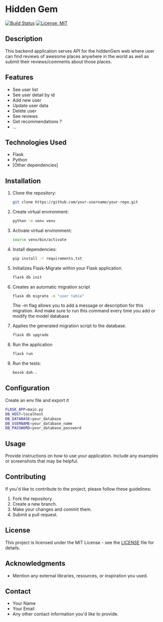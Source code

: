# Hidden Gem

[![Build Status](https://travis-ci.org/your-username/your-repo.svg?branch=master)](https://travis-ci.org/your-username/your-repo)
[![License: MIT](https://img.shields.io/badge/License-MIT-yellow.svg)](https://opensource.org/licenses/MIT)

## Description

This backend application serves API for the hiddenGem web where user can find reviews of awesome places anywhere in the world as well as submit their reviews/comments about those places.

## Features

- See user list
- See user detail by id
- Add new user
- Update user data
- Delete user
- See reviews
- Get recommendations ?
- ...

## Technologies Used

- Flask
- Python
- [Other dependencies]

## Installation

1. Clone the repository:

    ```bash
    git clone https://github.com/your-username/your-repo.git
    ```

2. Create virtual environment:
    ```bash
    python -m venv venv
    ```

3. Activate virtual environment:
    ```bash
    source venv/bin/activate
    ```

4. Install dependencies:
    ```bash
    pip install -r requirements.txt
    ```
5.  Initializes Flask-Migrate within your Flask application.
    ```bash
    flask db init
    ```
6. Creates an automatic migration script
    ```bash
    flask db migrate -m "user table"
    ```
    The -m flag allows you to add a message or description for this migration. And make sure to run this command every time you add or modify the model database

7. Applies the generated migration script to the database.
    ```bash
    flask db upgrade
    ```

6. Run the application
    ```bash
    flask run
    ```

6. Run the tests:
    ```bash
    besok dah..
    ```

## Configuration

Create an env file and export it
```bash
FLASK_APP=main.py
DB_HOST=localhost
DB_DATABASE=your_database
DB_USERNAME=your_database_name
DB_PASSWORD=your_database_password
```

## Usage

Provide instructions on how to use your application. Include any examples or screenshots that may be helpful.

## Contributing

If you'd like to contribute to the project, please follow these guidelines:

1. Fork the repository.
2. Create a new branch.
3. Make your changes and commit them.
4. Submit a pull request.

## License

This project is licensed under the MIT License - see the [LICENSE](LICENSE) file for details.

## Acknowledgments

- Mention any external libraries, resources, or inspiration you used.

## Contact

- Your Name
- Your Email
- Any other contact information you'd like to provide.

